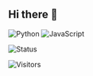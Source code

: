 ## Hi there 👋

![Python](https://img.shields.io/badge/Language-Python-blue)
![JavaScript](https://img.shields.io/badge/Language-JavaScript-yellow)


![Status](https://img.shields.io/badge/Status-In%20Progress-brightgreen)


![Visitors](https://komarev.com/ghpvc/?username=uro&color=brightgreen)

 
